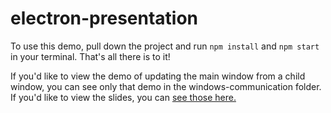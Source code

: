 # electron-presentation

To use this demo, pull down the project and run `npm install` and `npm start` in your terminal. That's all there is to it!

If you'd like to view the demo of updating the main window from a child window, you can see only that demo in the windows-communication folder. If you'd like to view the slides, you can [see those here.](http://carmalou.com/electron-presentation/#1)

